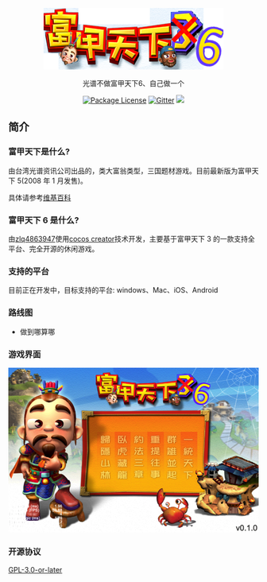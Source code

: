 <p align="center"><img src="public/images/logo.png"></p>

<p align="center">光谱不做富甲天下6、自己做一个</p>
<p align="center">
<a href="https://github.com/zlq4863947/m3k6"><img src="https://img.shields.io/badge/license-GPL_3.0-green.svg" alt="Package License" /></a>
<a href="https://gitter.im/m3k33/community?utm_source=badge&utm_medium=badge&utm_campaign=pr-badge&utm_content=badge"><img src="https://badges.gitter.im/m3k33.svg" alt="Gitter" /></a>
<a href="https://www.paypal.me/zlq4863947"><img src="https://img.shields.io/badge/Donate-PayPal-ff3f59.svg"/></a>
</p>

## 简介

### 富甲天下是什么?

由台湾光谱资讯公司出品的，类大富翁类型，三国题材游戏。目前最新版为富甲天下 5(2008 年 1 月发售)。

具体请参考[维基百科](https://zh.wikipedia.org/wiki/%E5%AF%8C%E7%94%B2%E5%A4%A9%E4%B8%8B%E7%B3%BB%E5%88%97)

### 富甲天下 6 是什么?
由[zlq4863947](https://github.com/zlq4863947)使用[cocos creator](https://www.cocos.com/products#CocosCreator)技术开发，主要基于富甲天下 3 的一款支持全平台、完全开源的休闲游戏。

### 支持的平台

目前正在开发中，目标支持的平台: windows、Mac、iOS、Android

### 路线图

- 做到哪算哪

### 游戏界面

<p align="center"><img src="public/images/main.png"></p>

### 开源协议

[GPL-3.0-or-later](LICENSE)
